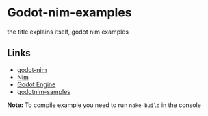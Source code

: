 # Godot-nim-examples
the title explains itself, godot nim examples
## Links
- [godot-nim](https://github.com/pragmagic/godot-nim)
- [Nim](http://nim-lang.org/)
- [Godot Engine](http://www.godotengine.org/)
- [godotnim-samples](https://github.com/zetashift/godotnim-samples)

**Note:** To compile example you need to run `nake build` in the console
